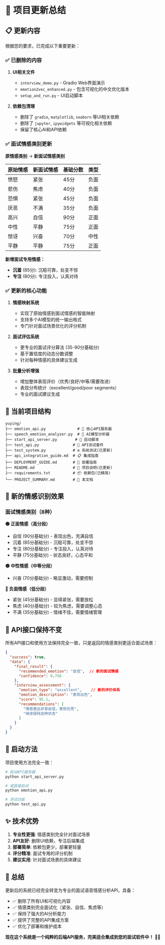 # 🎤 项目更新总结

## 📋 更新内容

根据您的要求，已完成以下重要更新：

### ✅ 已删除的内容

1. **UI相关文件**
   - `interview_demo.py` - Gradio Web界面演示
   - `emotion2vec_enhanced.py` - 包含可视化的中文优化版本
   - `setup_and_run.py` - UI启动脚本

2. **依赖包清理**
   - 删除了 `gradio`, `matplotlib`, `seaborn` 等UI相关依赖
   - 删除了 `jupyter`, `ipywidgets` 等可视化相关依赖
   - 保留了核心AI和API依赖

### ✅ 面试情感类别更新

**原情感类别** → **新面试情感类别**

| 原始情感 | 新面试情感 | 基础分数 | 类型 |
|---------|-----------|---------|------|
| 愤怒 | 紧张 | 45分 | 负面 |
| 悲伤 | 焦虑 | 40分 | 负面 |
| 恐惧 | 紧张 | 45分 | 负面 |
| 厌恶 | 不满 | 35分 | 负面 |
| 高兴 | 自信 | 90分 | 正面 |
| 中性 | 平静 | 75分 | 正面 |
| 惊讶 | 兴奋 | 70分 | 中性 |
| 平静 | 平静 | 75分 | 正面 |

**新增面试专用情感：**
- **沉着** (85分): 沉稳可靠，处变不惊
- **专注** (80分): 专注投入，认真对待

### ✅ 更新的核心功能

1. **情感映射系统**
   - 实现了原始情感到面试情感的智能映射
   - 支持多个AI模型的统一输出格式
   - 专门针对面试场景优化的评分机制

2. **面试评估系统**
   - 更专业的面试评分算法 (35-90分基础分)
   - 基于置信度的动态分数调整
   - 针对每种情感的具体建议生成

3. **批量分析增强**
   - 增加整体表现评价（优秀/良好/中等/需要改进）
   - 表现分布统计（excellent/good/poor segments）
   - 专业的面试建议生成

## 📁 当前项目结构

```
yuying/
├── emotion_api.py              # 🎯 核心API服务器
├── speech_emotion_analyzer.py  # 🧠 AI模型分析器
├── start_api_server.py        # 🚀 启动脚本
├── test_api.py               # 🧪 API测试套件
├── test_system.py            # ⚙️ 系统测试(已更新)
├── api_integration_guide.md  # 📋 集成指南
├── DEPLOYMENT_GUIDE.md       # 🔧 部署指南  
├── README.md                 # 📖 项目说明(已更新)
├── requirements.txt          # 📦 依赖包(已精简)
└── PROJECT_SUMMARY.md        # 📝 本文档
```

## 🎯 新的情感识别效果

### 面试情感类别（8种）

**🟢 正面情感（高分段）**
- 自信 (90分基础分) - 表现出色，充满自信
- 沉着 (85分基础分) - 沉稳可靠，处变不惊
- 专注 (80分基础分) - 专注投入，认真对待
- 平静 (75分基础分) - 状态良好，心态平和

**🟡 中性情感（中等分段）**
- 兴奋 (70分基础分) - 略显激动，需要控制

**🔴 负面情感（低分段）**
- 紧张 (45分基础分) - 显得紧张，需要放松
- 焦虑 (40分基础分) - 较为焦虑，需要调整心态
- 不满 (35分基础分) - 情绪不佳，需要情绪管理

## 🔗 API接口保持不变

所有API接口和使用方法保持完全一致，只是返回的情感类别更适合面试场景：

```json
{
  "success": true,
  "data": {
    "final_result": {
      "recommended_emotion": "自信",  // 新的面试情感
      "confidence": 0.756
    },
    "interview_assessment": {
      "emotion_type": "excellent",    // 新的评价体系
      "emotion_description": "表现出色",
      "score": 95.1,
      "recommendations": [
        "情感表达非常自信，表现优秀",
        "继续保持这种状态"
      ]
    }
  }
}
```

## 🚀 启动方法

项目使用方法完全一致：

```bash
# 启动API服务器
python start_api_server.py

# 或直接启动
python emotion_api.py

# 测试功能
python test_api.py
```

## ✨ 技术优势

1. **专业性更强**: 情感类别完全针对面试场景
2. **API友好**: 删除UI依赖，专注后端集成
3. **部署简单**: 依赖包更少，部署更轻量
4. **评分精准**: 面试专用的评分机制
5. **建议实用**: 针对面试场景的具体建议

## 🎉 总结

更新后的系统已经完全转变为专业的面试语音情感分析API，具备：

- ✅ 删除了所有UI和可视化内容
- ✅ 情感类别完全面试化（紧张、自信、焦虑等）
- ✅ 保持了强大的AI分析能力
- ✅ 提供了完整的API集成方案
- ✅ 优化了部署和维护成本

**现在这个系统是一个纯粹的后端API服务，完美适合集成到您的面试软件中！** 🎤✨ 